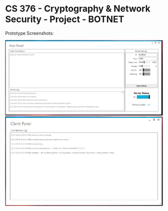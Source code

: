 # CS 376 - Cryptography & Network Security - Project - BOTNET

Prototype Screenshots:

![](images/host1.PNG)
![](images/client1.PNG)

